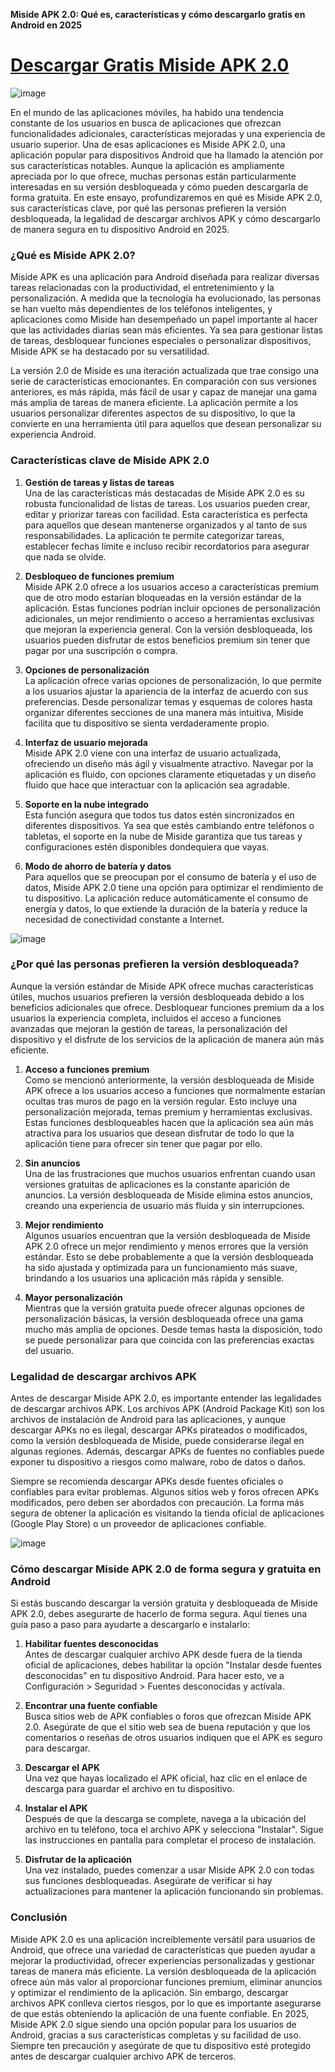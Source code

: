 **Miside APK 2.0: Qué es, características y cómo descargarlo gratis en Android en 2025**

# [Descargar Gratis Miside APK 2.0](https://miside.es.modfyp.com/)

![image](https://github.com/user-attachments/assets/1b0891a7-ac0f-4f52-903f-ac2ccb67b96e)

En el mundo de las aplicaciones móviles, ha habido una tendencia constante de los usuarios en busca de aplicaciones que ofrezcan funcionalidades adicionales, características mejoradas y una experiencia de usuario superior. Una de esas aplicaciones es Miside APK 2.0, una aplicación popular para dispositivos Android que ha llamado la atención por sus características notables. Aunque la aplicación es ampliamente apreciada por lo que ofrece, muchas personas están particularmente interesadas en su versión desbloqueada y cómo pueden descargarla de forma gratuita. En este ensayo, profundizaremos en qué es Miside APK 2.0, sus características clave, por qué las personas prefieren la versión desbloqueada, la legalidad de descargar archivos APK y cómo descargarlo de manera segura en tu dispositivo Android en 2025.

### ¿Qué es Miside APK 2.0?

Miside APK es una aplicación para Android diseñada para realizar diversas tareas relacionadas con la productividad, el entretenimiento y la personalización. A medida que la tecnología ha evolucionado, las personas se han vuelto más dependientes de los teléfonos inteligentes, y aplicaciones como Miside han desempeñado un papel importante al hacer que las actividades diarias sean más eficientes. Ya sea para gestionar listas de tareas, desbloquear funciones especiales o personalizar dispositivos, Miside APK se ha destacado por su versatilidad.

La versión 2.0 de Miside es una iteración actualizada que trae consigo una serie de características emocionantes. En comparación con sus versiones anteriores, es más rápida, más fácil de usar y capaz de manejar una gama más amplia de tareas de manera eficiente. La aplicación permite a los usuarios personalizar diferentes aspectos de su dispositivo, lo que la convierte en una herramienta útil para aquellos que desean personalizar su experiencia Android.

### Características clave de Miside APK 2.0

1. **Gestión de tareas y listas de tareas**  
Una de las características más destacadas de Miside APK 2.0 es su robusta funcionalidad de listas de tareas. Los usuarios pueden crear, editar y priorizar tareas con facilidad. Esta característica es perfecta para aquellos que desean mantenerse organizados y al tanto de sus responsabilidades. La aplicación te permite categorizar tareas, establecer fechas límite e incluso recibir recordatorios para asegurar que nada se olvide.

2. **Desbloqueo de funciones premium**  
Miside APK 2.0 ofrece a los usuarios acceso a características premium que de otro modo estarían bloqueadas en la versión estándar de la aplicación. Estas funciones podrían incluir opciones de personalización adicionales, un mejor rendimiento o acceso a herramientas exclusivas que mejoran la experiencia general. Con la versión desbloqueada, los usuarios pueden disfrutar de estos beneficios premium sin tener que pagar por una suscripción o compra.

3. **Opciones de personalización**  
La aplicación ofrece varias opciones de personalización, lo que permite a los usuarios ajustar la apariencia de la interfaz de acuerdo con sus preferencias. Desde personalizar temas y esquemas de colores hasta organizar diferentes secciones de una manera más intuitiva, Miside facilita que tu dispositivo se sienta verdaderamente propio.

4. **Interfaz de usuario mejorada**  
Miside APK 2.0 viene con una interfaz de usuario actualizada, ofreciendo un diseño más ágil y visualmente atractivo. Navegar por la aplicación es fluido, con opciones claramente etiquetadas y un diseño fluido que hace que interactuar con la aplicación sea agradable.

5. **Soporte en la nube integrado**  
Esta función asegura que todos tus datos estén sincronizados en diferentes dispositivos. Ya sea que estés cambiando entre teléfonos o tabletas, el soporte en la nube de Miside garantiza que tus tareas y configuraciones estén disponibles dondequiera que vayas.

6. **Modo de ahorro de batería y datos**  
Para aquellos que se preocupan por el consumo de batería y el uso de datos, Miside APK 2.0 tiene una opción para optimizar el rendimiento de tu dispositivo. La aplicación reduce automáticamente el consumo de energía y datos, lo que extiende la duración de la batería y reduce la necesidad de conectividad constante a Internet.

![image](https://github.com/user-attachments/assets/8ddfe280-6079-43b8-9d08-a970f702641f)

### ¿Por qué las personas prefieren la versión desbloqueada?

Aunque la versión estándar de Miside APK ofrece muchas características útiles, muchos usuarios prefieren la versión desbloqueada debido a los beneficios adicionales que ofrece. Desbloquear funciones premium da a los usuarios la experiencia completa, incluidos el acceso a funciones avanzadas que mejoran la gestión de tareas, la personalización del dispositivo y el disfrute de los servicios de la aplicación de manera aún más eficiente.

1. **Acceso a funciones premium**  
Como se mencionó anteriormente, la versión desbloqueada de Miside APK ofrece a los usuarios acceso a funciones que normalmente estarían ocultas tras muros de pago en la versión regular. Esto incluye una personalización mejorada, temas premium y herramientas exclusivas. Estas funciones desbloqueables hacen que la aplicación sea aún más atractiva para los usuarios que desean disfrutar de todo lo que la aplicación tiene para ofrecer sin tener que pagar por ello.

2. **Sin anuncios**  
Una de las frustraciones que muchos usuarios enfrentan cuando usan versiones gratuitas de aplicaciones es la constante aparición de anuncios. La versión desbloqueada de Miside elimina estos anuncios, creando una experiencia de usuario más fluida y sin interrupciones.

3. **Mejor rendimiento**  
Algunos usuarios encuentran que la versión desbloqueada de Miside APK 2.0 ofrece un mejor rendimiento y menos errores que la versión estándar. Esto se debe probablemente a que la versión desbloqueada ha sido ajustada y optimizada para un funcionamiento más suave, brindando a los usuarios una aplicación más rápida y sensible.

4. **Mayor personalización**  
Mientras que la versión gratuita puede ofrecer algunas opciones de personalización básicas, la versión desbloqueada ofrece una gama mucho más amplia de opciones. Desde temas hasta la disposición, todo se puede personalizar para que coincida con las preferencias exactas del usuario.

### Legalidad de descargar archivos APK

Antes de descargar Miside APK 2.0, es importante entender las legalidades de descargar archivos APK. Los archivos APK (Android Package Kit) son los archivos de instalación de Android para las aplicaciones, y aunque descargar APKs no es ilegal, descargar APKs pirateados o modificados, como la versión desbloqueada de Miside, puede considerarse ilegal en algunas regiones. Además, descargar APKs de fuentes no confiables puede exponer tu dispositivo a riesgos como malware, robo de datos o daños.

Siempre se recomienda descargar APKs desde fuentes oficiales o confiables para evitar problemas. Algunos sitios web y foros ofrecen APKs modificados, pero deben ser abordados con precaución. La forma más segura de obtener la aplicación es visitando la tienda oficial de aplicaciones (Google Play Store) o un proveedor de aplicaciones confiable.

![image](https://github.com/user-attachments/assets/a43c0c1b-124d-4cdd-bc77-9bf27931158e)

### Cómo descargar Miside APK 2.0 de forma segura y gratuita en Android

Si estás buscando descargar la versión gratuita y desbloqueada de Miside APK 2.0, debes asegurarte de hacerlo de forma segura. Aquí tienes una guía paso a paso para ayudarte a descargarlo e instalarlo:

1. **Habilitar fuentes desconocidas**  
Antes de descargar cualquier archivo APK desde fuera de la tienda oficial de aplicaciones, debes habilitar la opción "Instalar desde fuentes desconocidas" en tu dispositivo Android. Para hacer esto, ve a Configuración > Seguridad > Fuentes desconocidas y actívala.

2. **Encontrar una fuente confiable**  
Busca sitios web de APK confiables o foros que ofrezcan Miside APK 2.0. Asegúrate de que el sitio web sea de buena reputación y que los comentarios o reseñas de otros usuarios indiquen que el APK es seguro para descargar.

3. **Descargar el APK**  
Una vez que hayas localizado el APK oficial, haz clic en el enlace de descarga para guardar el archivo en tu dispositivo.

4. **Instalar el APK**  
Después de que la descarga se complete, navega a la ubicación del archivo en tu teléfono, toca el archivo APK y selecciona "Instalar". Sigue las instrucciones en pantalla para completar el proceso de instalación.

5. **Disfrutar de la aplicación**  
Una vez instalado, puedes comenzar a usar Miside APK 2.0 con todas sus funciones desbloqueadas. Asegúrate de verificar si hay actualizaciones para mantener la aplicación funcionando sin problemas.

### Conclusión

Miside APK 2.0 es una aplicación increíblemente versátil para usuarios de Android, que ofrece una variedad de características que pueden ayudar a mejorar la productividad, ofrecer experiencias personalizadas y gestionar tareas de manera más eficiente. La versión desbloqueada de la aplicación ofrece aún más valor al proporcionar funciones premium, eliminar anuncios y optimizar el rendimiento de la aplicación. Sin embargo, descargar archivos APK conlleva ciertos riesgos, por lo que es importante asegurarse de que estás obteniendo la aplicación de una fuente confiable. En 2025, Miside APK 2.0 sigue siendo una opción popular para los usuarios de Android, gracias a sus características completas y su facilidad de uso. Siempre ten precaución y asegúrate de que tu dispositivo esté protegido antes de descargar cualquier archivo APK de terceros.
